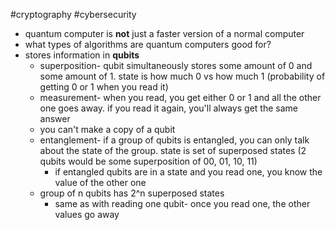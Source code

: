 #cryptography 
#cybersecurity 
- quantum computer is **not** just a faster version of a normal computer
- what types of algorithms are quantum computers good for?
- stores information in **qubits** 
	- superposition- qubit simultaneously stores some amount of 0 and some amount of 1. state is how much 0 vs how much 1 (probability of getting 0 or 1 when you read it)
	- measurement- when you read, you get either 0 or 1 and all the other one goes away. if you read it again, you'll always get the same answer
	- you can't make a copy of a qubit
	- entanglement- if a group of qubits is entangled, you can only talk about the state of the group. state is set of superposed states (2 qubits would be some superposition of 00, 01, 10, 11)
		- if entangled qubits are in a state and you read one, you know the value of the other one
	- group of n qubits has 2^n superposed states
		- same as with reading one qubit- once you read one, the other values go away